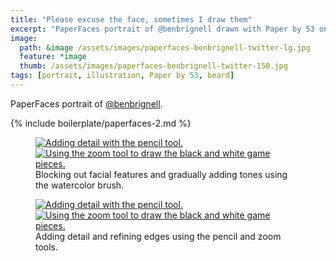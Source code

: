 ```yaml
---
title: "Please excuse the face, sometimes I draw them"
excerpt: "PaperFaces portrait of @benbrignell drawn with Paper by 53 on an iPad."
image: 
  path: &image /assets/images/paperfaces-benbrignell-twitter-lg.jpg 
  feature: *image
  thumb: /assets/images/paperfaces-benbrignell-twitter-150.jpg
tags: [portrait, illustration, Paper by 53, beard]
---
```


PaperFaces portrait of [@benbrignell](http://twitter.com/benbrignell).

{% include boilerplate/paperfaces-2.md %}

<figure class="half">
	<a href="{{ site.url }}/assets/images/paperfaces-benbrignell-process-1-lg.jpg"><img src="{{ site.url }}/assets/images/paperfaces-benbrignell-process-1-600.jpg" alt="Adding detail with the pencil tool."></a>
	<a href="{{ site.url }}/assets/images/paperfaces-benbrignell-process-2-lg.jpg"><img src="{{ site.url }}/assets/images/paperfaces-benbrignell-process-2-600.jpg" alt="Using the zoom tool to draw the black and white game pieces."></a>
	<figcaption>Blocking out facial features and gradually adding tones using the watercolor brush.</figcaption>
</figure>

<figure class="half">
	<a href="{{ site.url }}/assets/images/paperfaces-benbrignell-process-3-lg.jpg"><img src="{{ site.url }}/assets/images/paperfaces-benbrignell-process-3-600.jpg" alt="Adding detail with the pencil tool."></a>
	<a href="{{ site.url }}/assets/images/paperfaces-benbrignell-process-4-lg.jpg"><img src="{{ site.url }}/assets/images/paperfaces-benbrignell-process-4-600.jpg" alt="Using the zoom tool to draw the black and white game pieces."></a>
	<figcaption>Adding detail and refining edges using the pencil and zoom tools.</figcaption>
</figure>